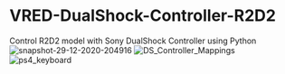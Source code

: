 # VRED-DualShock-Controller-R2D2
Control R2D2 model with Sony DualShock Controller using Python
![snapshot-29-12-2020-204916](https://user-images.githubusercontent.com/39199224/103324939-65598180-4a17-11eb-8c43-eec99798ca54.png)
![DS_Controller_Mappings](https://user-images.githubusercontent.com/39199224/103320750-9da39480-4a04-11eb-9545-9f42297d7961.png)
![ps4_keyboard](https://user-images.githubusercontent.com/39199224/101289229-2bef7680-37c9-11eb-8b1b-7bea534b7447.jpg)
